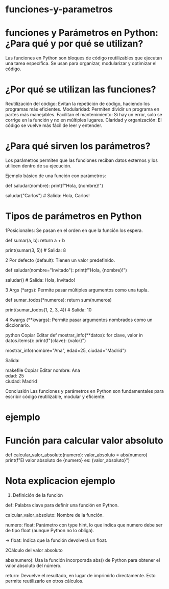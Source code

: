 # funciones-y-parametros

# funciones y Parámetros en Python: ¿Para qué y por qué se utilizan?
Las funciones en Python son bloques de código reutilizables que ejecutan una tarea específica. Se usan para organizar, modularizar y optimizar el código.

# ¿Por qué se utilizan las funciones?
 Reutilización del código: Evitan la repetición de código, haciendo los programas más eficientes.
 Modularidad: Permiten dividir un programa en partes más manejables.
 Facilitan el mantenimiento: Si hay un error, solo se corrige en la función y no en múltiples lugares.
 Claridad y organización: El código se vuelve más fácil de leer y entender.

 # ¿Para qué sirven los parámetros?
Los parámetros permiten que las funciones reciban datos externos y los utilicen dentro de su ejecución.

Ejemplo básico de una función con parámetros:

 def saludar(nombre):
    print(f"Hola, {nombre}!")

saludar("Carlos")  # Salida: Hola, Carlos!
# Tipos de parámetros en Python
1Posicionales: Se pasan en el orden en que la función los espera.


def sumar(a, b):
    return a + b

print(sumar(3, 5))  # Salida: 8

2 Por defecto (default): Tienen un valor predefinido.


def saludar(nombre="Invitado"):
    print(f"Hola, {nombre}!")

saludar()  # Salida: Hola, Invitado!

3 Args (*args): Permite pasar múltiples argumentos como una tupla.


def sumar_todos(*numeros):
    return sum(numeros)

print(sumar_todos(1, 2, 3, 4))  # Salida: 10

4 Kwargs (**kwargs): Permite pasar argumentos nombrados como un diccionario.

python
Copiar
Editar
def mostrar_info(**datos):
    for clave, valor in datos.items():
        print(f"{clave}: {valor}")

mostrar_info(nombre="Ana", edad=25, ciudad="Madrid")

Salida:

makefile
Copiar
Editar
nombre: Ana  
edad: 25  
ciudad: Madrid  

Conclusión
Las funciones y parámetros en Python son fundamentales para escribir código reutilizable, modular y eficiente.

# ejemplo 
# Función para calcular valor absoluto
def calcular_valor_absoluto(numero):
    valor_absoluto = abs(numero)
    print(f"El valor absoluto de {numero} es: {valor_absoluto}")


 # Nota explicacion ejemplo
1. Definición de la función

 def: Palabra clave para definir una función en Python.

calcular_valor_absoluto: Nombre de la función.

numero: float: Parámetro con type hint, lo que indica que numero debe ser de tipo float (aunque Python no lo obliga).

-> float: Indica que la función devolverá un float.

2Cálculo del valor absoluto


abs(numero): Usa la función incorporada abs() de Python para obtener el valor absoluto del número.

return: Devuelve el resultado, en lugar de imprimirlo directamente. Esto permite reutilizarlo en otros cálculos.


